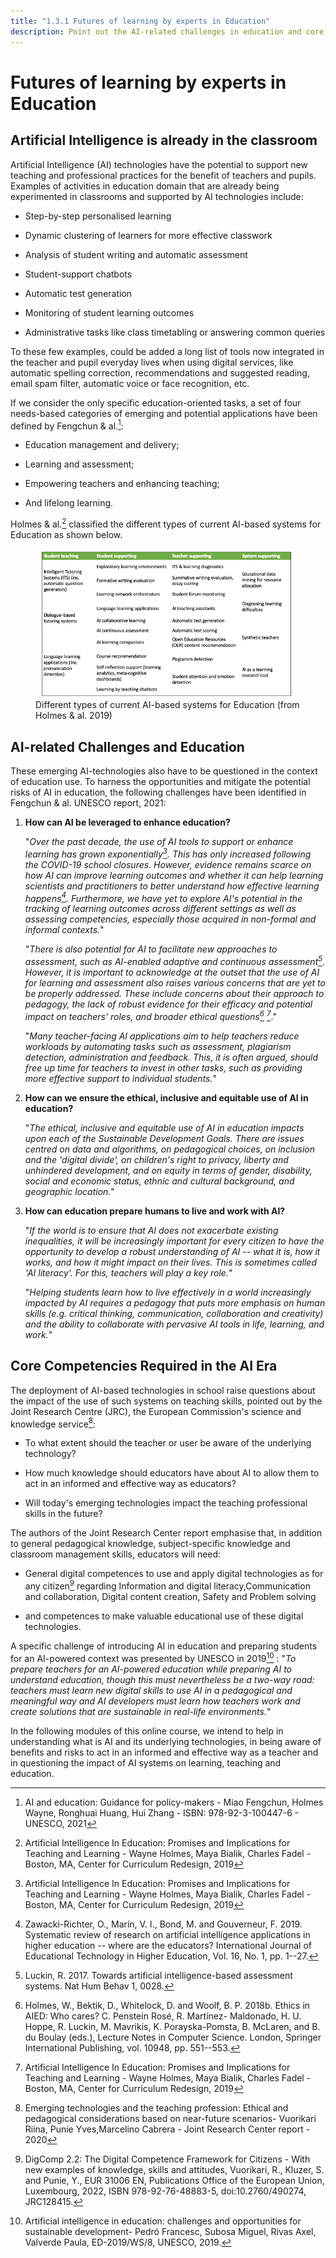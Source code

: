 ```yaml
---
title: "1.3.1 Futures of learning by experts in Education"
description: Point out the AI-related challenges in education and core competencies required in the AI era.
---
```

# Futures of learning by experts in Education
## Artificial Intelligence is already in the classroom

Artificial Intelligence (AI) technologies have the potential to support new teaching and professional practices for the benefit of teachers and pupils. Examples of activities in education domain that are already being experimented in classrooms and supported by AI technologies include:

-   Step-by-step personalised learning

-   Dynamic clustering of learners for more effective classwork

-   Analysis of student writing and automatic assessment

-   Student-support chatbots

-   Automatic test generation

-   Monitoring of student learning outcomes

-   Administrative tasks like class timetabling or answering common queries

To these few examples, could be added a long list of tools now integrated in the teacher and pupil everyday lives when using digital services, like automatic spelling correction, recommendations and suggested reading, email spam filter, automatic voice or face recognition, etc.

If we consider the only specific education-oriented tasks, a set of four needs-based categories of emerging and potential applications have been defined by Fengchun & al.[^1]:

-   Education management and delivery;

-   Learning and assessment;

-   Empowering teachers and enhancing teaching;

-   And lifelong learning.

Holmes & al.[^2] classified the different types of current AI-based systems for Education as shown below.

<figure>
	 <img src="Images/AIED-Holmes-systems-EN.png" />
	 <figcaption> Different types of current AI-based systems for Education (from Holmes & al. 2019) </figcaption>
</figure>

## AI-related Challenges and Education

These emerging AI-technologies also have to be questioned in the context of education use. To harness the opportunities and mitigate the potential risks of AI in education, the following challenges have been identified in Fengchun & al. UNESCO report, 2021:

1.  **How can AI be leveraged to enhance education?**

    "*Over the past decade, the use of AI tools to support or enhance learning has grown exponentially[^3]. This has only increased following the COVID-19 school closures. However, evidence remains scarce on how AI can improve learning outcomes and whether it can help learning scientists and practitioners to better understand how effective learning happens[^4]. Furthermore, we have yet to explore AI's potential in the tracking of learning outcomes across different settings as well as assessing competencies, especially those acquired in non-formal and informal contexts.*"

    "*There is also potential for AI to facilitate new approaches to assessment, such as AI-enabled adaptive and continuous assessment[^5]. However, it is important to acknowledge at the outset that the use of AI for learning and assessment also raises various concerns that are yet to be properly addressed. These include concerns about their approach to pedagogy, the lack of robust evidence for their efficacy and potential impact on teachers' roles, and broader ethical questions[^6] [^7]*."

    "*Many teacher-facing AI applications aim to help teachers reduce workloads by automating tasks such as assessment, plagiarism detection, administration and feedback. This, it is often argued, should free up time for teachers to invest in other tasks, such as providing more effective support to individual students.*"

2.  **How can we ensure the ethical, inclusive and equitable use of AI in education?**

    "*The ethical, inclusive and equitable use of AI in education impacts upon each of the Sustainable Development Goals. There are issues centred on data and algorithms, on pedagogical choices, on inclusion and the 'digital divide', on children's right to privacy, liberty and unhindered development, and on equity in terms of gender, disability, social and economic status, ethnic and cultural background, and geographic location.*"

3.  **How can education prepare humans to live and work with AI?**

    "*If the world is to ensure that AI does not exacerbate existing inequalities, it will be increasingly important for every citizen to have the opportunity to develop a robust understanding of AI -- what it is, how it works, and how it might impact on their lives. This is sometimes called 'AI literacy'. For this, teachers will play a key role.*"

    "*Helping students learn how to live effectively in a world increasingly impacted by AI requires a pedagogy that puts more emphasis on human skills (e.g. critical thinking, communication, collaboration and creativity) and the ability to collaborate with pervasive AI tools in life, learning, and work.*"

## Core Competencies Required in the AI Era

The deployment of AI-based technologies in school raise questions about the impact of the use of such systems on teaching skills, pointed out by the Joint Research Centre (JRC), the European Commission's science and knowledge service[^8]:

-   To what extent should the teacher or user be aware of the underlying technology?

-   How much knowledge should educators have about AI to allow them to act in an informed and effective way as educators?

-   Will today's emerging technologies impact the teaching professional skills in the future?

The authors of the Joint Research Center report emphasise that, in addition to general pedagogical knowledge, subject-specific knowledge and classroom management skills, educators will need:

-   General digital competences to use and apply digital technologies as for any citizen[^9] regarding Information and digital literacy,Communication and collaboration, Digital content creation, Safety and Problem solving

-   and competences to make valuable educational use of these digital technologies.

A specific challenge of introducing AI in education and preparing students for an AI-powered context was presented by UNESCO in 2019[^10] :
"*To prepare teachers for an AI-powered education while preparing AI to understand education, though this must nevertheless be a two-way road: teachers must learn new digital skills to use AI in a pedagogical and meaningful way and AI developers must learn how teachers work and create solutions that are sustainable in real-life environments.*"

In the following modules of this online course, we intend to help in understanding what is AI and its underlying technologies, in being aware of benefits and risks to act in an informed and effective way as a teacher and in questioning the impact of AI systems on learning, teaching and education.

[^1]: AI and education: Guidance for policy-makers - Miao Fengchun, Holmes Wayne, Ronghuai Huang, Hui Zhang - ISBN: 978-92-3-100447-6 - UNESCO, 2021

[^2]: Artificial Intelligence In Education: Promises and Implications for Teaching and Learning - Wayne Holmes, Maya Bialik, Charles Fadel - Boston, MA, Center for Curriculum Redesign, 2019

[^3]: Artificial Intelligence In Education: Promises and Implications for Teaching and Learning - Wayne Holmes, Maya Bialik, Charles Fadel - Boston, MA, Center for Curriculum Redesign, 2019

[^4]: Zawacki-Richter, O., Marín, V. I., Bond, M. and Gouverneur, F. 2019. Systematic review of research on artificial intelligence applications in higher education -- where are the educators? International Journal of Educational Technology in Higher Education, Vol. 16, No. 1, pp. 1--27.

[^5]: Luckin, R. 2017. Towards artificial intelligence-based assessment systems. Nat Hum Behav 1, 0028.

[^6]: Holmes, W., Bektik, D., Whitelock, D. and Woolf, B. P. 2018b. Ethics in AIED: Who cares? C. Penstein Rosé, R. Martínez- Maldonado, H. U. Hoppe, R. Luckin, M. Mavrikis, K. Porayska-Pomsta, B. McLaren, and B. du Boulay (eds.), Lecture Notes in Computer Science. London, Springer International Publishing, vol. 10948, pp. 551--553.

[^7]: Artificial Intelligence In Education: Promises and Implications for Teaching and Learning - Wayne Holmes, Maya Bialik, Charles Fadel - Boston, MA, Center for Curriculum Redesign, 2019

[^8]: Emerging technologies and the teaching profession: Ethical and pedagogical considerations based on near-future scenarios- Vuorikari Riina, Punie Yves,Marcelino Cabrera - Joint Research Center report - 2020

[^9]: DigComp 2.2: The Digital Competence Framework for Citizens - With new examples of knowledge, skills and attitudes, Vuorikari, R., Kluzer, S. and Punie, Y., EUR 31006 EN, Publications Office of the European Union, Luxembourg, 2022, ISBN 978-92-76-48883-5, doi:10.2760/490274, JRC128415.

[^10]: Artificial intelligence in education: challenges and opportunities for sustainable development- Pedró Francesc, Subosa Miguel, Rivas Axel, Valverde Paula, ED-2019/WS/8, UNESCO, 2019.

